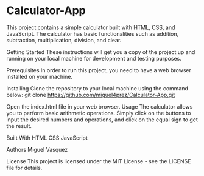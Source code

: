 # Calculator-App
 

This project contains a simple calculator built with HTML, CSS, and JavaScript. The calculator has basic functionalities such as addition, subtraction, multiplication, division, and clear.

Getting Started
These instructions will get you a copy of the project up and running on your local machine for development and testing purposes.

Prerequisites
In order to run this project, you need to have a web browser installed on your machine.

Installing
Clone the repository to your local machine using the command below:
git clone https://github.com/miguel4prez/Calculator-App.git

Open the index.html file in your web browser.
Usage
The calculator allows you to perform basic arithmetic operations. Simply click on the buttons to input the desired numbers and operations, and click on the equal sign to get the result.

Built With
HTML
CSS
JavaScript

Authors
Miguel Vasquez

License
This project is licensed under the MIT License - see the LICENSE file for details.